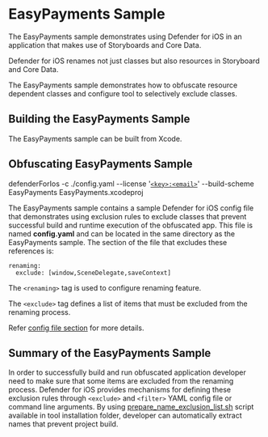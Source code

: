 # EasyPayments Sample

The EasyPayments sample demonstrates using Defender for iOS in an application that makes use of Storyboards and Core Data.

Defender for iOS renames not just classes but also resources in Storyboard and Core Data.

The EasyPayments sample demonstrates how to obfuscate resource dependent classes and configure tool to selectively exclude classes.

## Building the EasyPayments Sample

The EasyPayments sample can be built from Xcode. 


## Obfuscating EasyPayments Sample

defenderForIos -c ./config.yaml --license '[`<key>:<email>`](https://www.preemptive.com/defenderforios/standard/userguide/en/introduction_licensing.html)' --build-scheme EasyPayments EasyPayments.xcodeproj

The EasyPayments sample contains a sample Defender for iOS config file that demonstrates using exclusion rules to exclude classes that prevent successful build and runtime execution of the obfuscated app.
This file is named **config.yaml** and can be located in the same directory as the EasyPayments sample.
The section of the file that excludes these references is:

    renaming:
      exclude: [window,SceneDelegate,saveContext]


The `<renaming>` tag is used to configure renaming feature.

The `<exclude>` tag defines a list of items that must be excluded from the renaming process.

Refer [config file section](https://www.preemptive.com/defenderforios/standard/userguide/en/cli_config_file.html) for more details.

## Summary of the EasyPayments Sample

In order to successfully build and run obfuscated application developer need to make sure that some items are excluded from the renaming process.
Defender for iOS provides mechanisms for defining these exclusion rules through `<exclude>` and `<filter>` YAML config file or command line arguments.
By using [prepare_name_exclusion_list.sh](https://www.preemptive.com/defenderforios/standard/userguide/en/usage_tips_exclusion_list.html) script available in tool installation folder, developer can automatically extract names that prevent project build.
